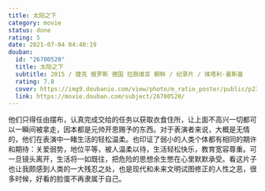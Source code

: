 ```yaml
---
title: 太阳之下
category: movie
status: done
rating: 5
date: 2021-07-04 04:40:19
douban:
  id: "26700520"
  title: 太阳之下
  subtitle: 2015 / 捷克 俄罗斯 德国 拉脱维亚 朝鲜 / 纪录片 / 维塔利·曼斯基
  rating: 7.8
  cover: https://img9.doubanio.com/view/photo/m_ratio_poster/public/p2379934764.jpg
  link: https://movie.douban.com/subject/26700520/
---
```


他们只得任由摆布，认真完成交给的任务以获取衣食住所，让上面不高兴一切都可以一瞬间被拿走，因本都是元帅开恩赐予的东西。对于表演者来说，大概是无情的，他们在表演中一睹生活的轻松温柔。也印证了弱小的人类个体都有相同的期许和期待：关爱弱势，地位平等，被人温柔以待，生活轻松快乐，教育宽容尊重。可一旦镜头离开，生活将一如既往，把危险的思想余生憋在心里默默承受。看这片子也让我颇感到人类的一大残忍之处，也是现代和未来文明试图修正的人性之恶，很多时候，好看的脸蛋不再隶属于自己。